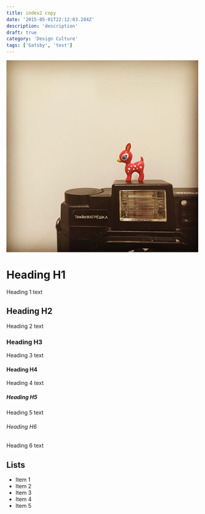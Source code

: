 ```yaml
---
title: index2 copy
date: '2015-05-01T22:12:03.284Z'
description: 'description'
draft: true
category: 'Design Culture'
tags: ['Gatsby', 'test']
---
```


![Chinese Salty Egg](../assets/about.jpg)

# Heading H1

Heading 1 text

## Heading H2

Heading 2 text

### Heading H3

Heading 3 text

#### Heading H4

Heading 4 text

##### Heading H5

Heading 5 text

###### Heading H6

Heading 6 text

## Lists

- Item 1
- Item 2
- Item 3
- Item 4
- Item 5
